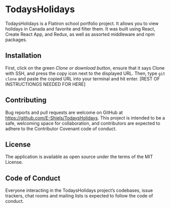 # TodaysHolidays
TodaysHolidays is a Flatiron school portfolio project. It allows you to view holidays in Canada and favorite and filter them. It was built using React, Create React App, and Redux, as well as assorted middleware and npm packages.
## Installation ##
First, click on the green *Clone or download button*, ensure that it says Clone with SSH, and press the copy icon next to the displayed URL. Then, type `git clone` and paste the copied URL into your terminal and hit enter. [REST OF INSTRUCTIONGS NEEDED FOR HERE]
## Contributing ##
Bug reports and pull requests are welcome on GitHub at https://github.com/E-Shiels/TodaysHolidays. This project is intended to be a safe, welcoming space for collaboration, and contributors are expected to adhere to the Contributor Covenant code of conduct.
## License ##
The application is available as open source under the terms of the MIT License.
## Code of Conduct ##
Everyone interacting in the TodaysHolidays project’s codebases, issue trackers, chat rooms and mailing lists is expected to follow the code of conduct.
